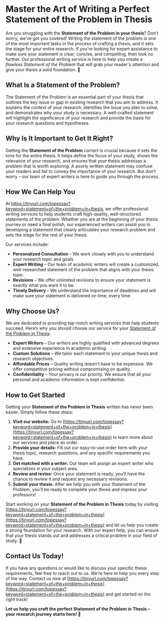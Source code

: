 # Master the Art of Writing a Perfect Statement of the Problem in Thesis

Are you struggling with the **Statement of the Problem in your thesis**? Don’t worry, we’ve got you covered! Writing the statement of the problem is one of the most important tasks in the process of crafting a thesis, and it sets the stage for your entire research. If you're looking for expert assistance to make sure your statement is clear, concise, and compelling, then look no further. Our professional writing service is here to help you create a _flawless Statement of the Problem_ that will grab your reader's attention and give your thesis a solid foundation. 🌟

## What Is a Statement of the Problem?

The Statement of the Problem is an essential part of your thesis that outlines the key issue or gap in existing research that you aim to address. It explains the context of your research, identifies the issue you plan to solve, and demonstrates why your study is necessary. A well-crafted statement will highlight the significance of your research and provide the basis for your research questions and hypotheses.

## Why Is It Important to Get It Right?

Getting the **Statement of the Problem** correct is crucial because it sets the tone for the entire thesis. It helps define the focus of your study, shows the relevance of your research, and ensures that your thesis addresses a problem that is worth exploring. A poorly written statement may confuse your readers and fail to convey the importance of your research. But don’t worry – our team of expert writers is here to guide you through the process.

## How We Can Help You

At https://tinyurl.com/topessay?keyword=statement+of+the+problem+in+thesis, we offer professional writing services to help students craft high-quality, well-structured statements of the problem. Whether you are at the beginning of your thesis journey or need a final polish, our experienced writers can assist you in developing a statement that clearly articulates your research problem and sets the stage for the rest of your thesis.

Our services include:

- **Personalized Consultation** – We work closely with you to understand your research topic and goals.
- **Expert Writing** – Our team of academic writers will create a customized, well-researched statement of the problem that aligns with your thesis topic.
- **Revisions** – We offer unlimited revisions to ensure your statement is exactly what you want it to be.
- **Timely Delivery** – We understand the importance of deadlines and will make sure your statement is delivered on time, every time.

## Why Choose Us?

We are dedicated to providing top-notch writing services that help students succeed. Here’s why you should choose our service for your [Statement of the Problem in Thesis](https://tinyurl.com/topessay?keyword=statement+of+the+problem+in+thesis):

- **Expert Writers** – Our writers are highly qualified with advanced degrees and extensive experience in academic writing.
- **Custom Solutions** – We tailor each statement to your unique thesis and research objectives.
- **Affordable Prices** – Quality writing doesn’t have to be expensive. We offer competitive pricing without compromising on quality.
- **Confidentiality** – Your privacy is our priority. We ensure that all your personal and academic information is kept confidential.

## How to Get Started

Getting your **Statement of the Problem in Thesis** written has never been easier. Simply follow these steps:

1. **Visit our website:** Go to [https://tinyurl.com/topessay?keyword=statement+of+the+problem+in+thesis](https://tinyurl.com/topessay?keyword=statement+of+the+problem+in+thesis) to learn more about our services and place an order.
2. **Provide your details:** Fill out our easy-to-use order form with your thesis topic, research questions, and any specific requirements you have.
3. **Get matched with a writer:** Our team will assign an expert writer who specializes in your subject area.
4. **Review and revise:** Once your statement is ready, you’ll have the chance to review it and request any necessary revisions.
5. **Submit your thesis:** After we help you with your Statement of the Problem, you’ll be ready to complete your thesis and impress your professors!

Start working on your **Statement of the Problem in Thesis** today by visiting [https://tinyurl.com/topessay?keyword=statement+of+the+problem+in+thesis](https://tinyurl.com/topessay?keyword=statement+of+the+problem+in+thesis) and let us help you create a strong foundation for your research. With our expert help, you can ensure that your thesis stands out and addresses a critical problem in your field of study. 💪

## Contact Us Today!

If you have any questions or would like to discuss your specific thesis requirements, feel free to reach out to us. We’re here to help you every step of the way. Contact us now at [https://tinyurl.com/topessay?keyword=statement+of+the+problem+in+thesis](https://tinyurl.com/topessay?keyword=statement+of+the+problem+in+thesis) and get started on the right track!

**Let us help you craft the perfect Statement of the Problem in Thesis – your research journey starts here! 🚀**
